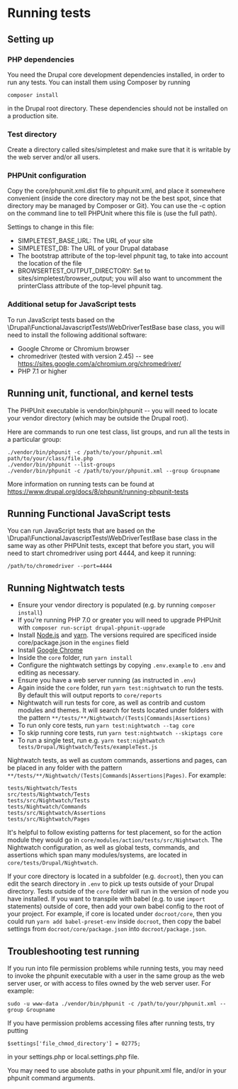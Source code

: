 # Running tests

## Setting up

### PHP dependencies

You need the Drupal core development dependencies installed, in order to run
any tests. You can install them using Composer by running
```
composer install
```
in the Drupal root directory. These dependencies should not be installed on a
production site.

### Test directory

Create a directory called sites/simpletest and make sure that it is writable by
the web server and/or all users.

### PHPUnit configuration

Copy the core/phpunit.xml.dist file to phpunit.xml, and place it somewhere
convenient (inside the core directory may not be the best spot, since that
directory may be managed by Composer or Git). You can use the -c option on the
command line to tell PHPUnit where this file is (use the full path).

Settings to change in this file:
* SIMPLETEST_BASE_URL: The URL of your site
* SIMPLETEST_DB: The URL of your Drupal database
* The bootstrap attribute of the top-level phpunit tag, to take into account
  the location of the file
* BROWSERTEST_OUTPUT_DIRECTORY: Set to sites/simpletest/browser_output;
  you will also want to uncomment the printerClass attribute of the
  top-level phpunit tag.

### Additional setup for JavaScript tests

To run JavaScript tests  based on the
\Drupal\FunctionalJavascriptTests\WebDriverTestBase base class, you will need
to install the following additional software:

* Google Chrome or Chromium browser
* chromedriver (tested with version 2.45) -- see
  https://sites.google.com/a/chromium.org/chromedriver/
* PHP 7.1 or higher

## Running unit, functional, and kernel tests

The PHPUnit executable is vendor/bin/phpunit -- you will need to locate your
vendor directory (which may be outside the Drupal root).

Here are commands to run one test class, list groups, and run all the tests in
a particular group:
```
./vendor/bin/phpunit -c /path/to/your/phpunit.xml path/to/your/class/file.php
./vendor/bin/phpunit --list-groups
./vendor/bin/phpunit -c /path/to/your/phpunit.xml --group Groupname
```

More information on running tests can be found at
https://www.drupal.org/docs/8/phpunit/running-phpunit-tests

## Running Functional JavaScript tests

You can run JavaScript tests that are based on the
\Drupal\FunctionalJavascriptTests\WebDriverTestBase base class in the same way
as other PHPUnit tests, except that before you start, you will need to start
chromedriver using port 4444, and keep it running:
```
/path/to/chromedriver --port=4444
```

## Running Nightwatch tests

* Ensure your vendor directory is populated
  (e.g. by running `composer install`)
* If you're running PHP 7.0 or greater you will need to upgrade PHPUnit with
  `composer run-script drupal-phpunit-upgrade`
* Install [Node.js](https://nodejs.org/en/download/) and
  [yarn](https://yarnpkg.com/en/docs/install). The versions required are
  specificed inside core/package.json in the `engines` field
* Install
  [Google Chrome](https://www.google.com/chrome/browser/desktop/index.html)
* Inside the `core` folder, run `yarn install`
* Configure the nightwatch settings by copying `.env.example` to `.env` and
  editing as necessary.
* Ensure you have a web server running (as instructed in `.env`)
* Again inside the `core` folder, run `yarn test:nightwatch` to run the tests.
  By default this will output reports to `core/reports`
* Nightwatch will run tests for core, as well as contrib and custom modules and
  themes. It will search for tests located under folders with the pattern
  `**/tests/**/Nightwatch/(Tests|Commands|Assertions)`
* To run only core tests, run `yarn test:nightwatch --tag core`
* To skip running core tests, run `yarn test:nightwatch --skiptags core`
* To run a single test, run e.g.
  `yarn test:nightwatch tests/Drupal/Nightwatch/Tests/exampleTest.js`

Nightwatch tests, as well as custom commands, assertions and pages, can be
placed in any folder with the pattern
`**/tests/**/Nightwatch/(Tests|Commands|Assertions|Pages)`. For example:
```
tests/Nightwatch/Tests
src/tests/Nightwatch/Tests
tests/src/Nightwatch/Tests
tests/Nightwatch/Commands
tests/src/Nightwatch/Assertions
tests/src/Nightwatch/Pages
```

It's helpful to follow existing patterns for test placement, so for the action
module they would go in `core/modules/action/tests/src/Nightwatch`.
The Nightwatch configuration, as well as global tests, commands, and assertions
which span many modules/systems, are located in `core/tests/Drupal/Nightwatch`.

If your core directory is located in a subfolder (e.g. `docroot`), then you can
edit the search directory in `.env` to pick up tests outside of your Drupal
directory. Tests outside of the `core` folder will run in the version of node
you have installed. If you want to transpile with babel (e.g. to use `import`
statements) outside of core, then add your own babel config to the root of your
project. For example, if core is located under `docroot/core`, then you could
run `yarn add babel-preset-env` inside `docroot`, then copy the babel settings
from `docroot/core/package.json` into `docroot/package.json`.

## Troubleshooting test running

If you run into file permission problems while running tests, you may need to
invoke the phpunit executable with a user in the same group as the web server
user, or with access to files owned by the web server user. For example:
```
sudo -u www-data ./vendor/bin/phpunit -c /path/to/your/phpunit.xml --group Groupname
```

If you have permission problems accessing files after running tests, try
putting
```
$settings['file_chmod_directory'] = 02775;
```
in your settings.php or local.settings.php file.

You may need to use absolute paths in your phpunit.xml file, and/or in your
phpunit command arguments.
